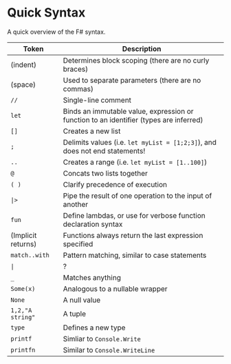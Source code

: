 # Quick Syntax
A quick overview of the F# syntax.

| Token | Description |
| ----- | ----------- |
| (indent) | Determines block scoping (there are no curly braces) |
| (space) | Used to separate parameters (there are no commas) |
| `//` | Single-line comment |
| `let` | Binds an immutable value, expression or function to an identifier (types are inferred) |
| `[]` | Creates a new list |
| `;` | Delimits values (i.e. `let myList = [1;2;3]`), and does not end statements! |
| `..` | Creates a range (i.e. `let myList = [1..100]`) |
| `@` | Concats two lists together |
| `( )` | Clarify precedence of execution |
| `\|>` | Pipe the result of one operation to the input of another |
| `fun` | Define lambdas, or use for verbose function declaration syntax |
| (Implicit returns) | Functions always return the last expression specified |
| `match..with` | Pattern matching, similar to case statements |
| `\|` | ? |
| `_` | Matches anything |
| `Some(x)` | Analogous to a nullable wrapper |
| `None` | A null value |
| `1,2,"A string"` | A tuple |
| `type` | Defines a new type |
| `printf` | Simliar to `Console.Write` |
| `printfn` | Similar to `Console.WriteLine` |
